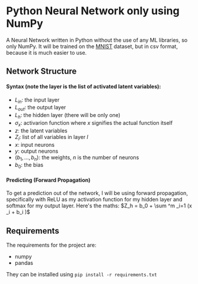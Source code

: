 # Python Neural Network only using NumPy
A Neural Network written in Python without the use of any ML libraries, so only NumPy. It will be trained on the [MNIST](https://www.kaggle.com/datasets/oddrationale/mnist-in-csv?resource=download) dataset, but in csv format, because it is much easier to use.

## Network Structure
#### Syntax (note the layer is the list of activated latent variables):
 * $L_{in}$: the input layer
 * $L_{out}$: the output layer
 * $L_h$: the hidden layer (there will be only one)
 * $\sigma_x$: activarion function where $x$ signifies the actual function itself
 * $z$: the latent variables
 * $Z_l$: list of all variables in layer $l$
 * $x$: input neurons
 * $y$: output neurons
 * ($b_1, ..., b_n$): the weights, $n$ is the number of neurons
 * $b_0$: the bias

#### Predicting (Forward Propagation)
To get a prediction out of the network, I will be using forward propagation, specifically with ReLU as my activation function for my hidden layer and softmax for my output layer. Here's the maths:
$Z_h = b_0 + \sum ^m _i=1 (x _i + b_i )$

## Requirements 
The requirements for the project are:
* numpy 
* pandas

They can be installed using `pip install -r requirements.txt`
